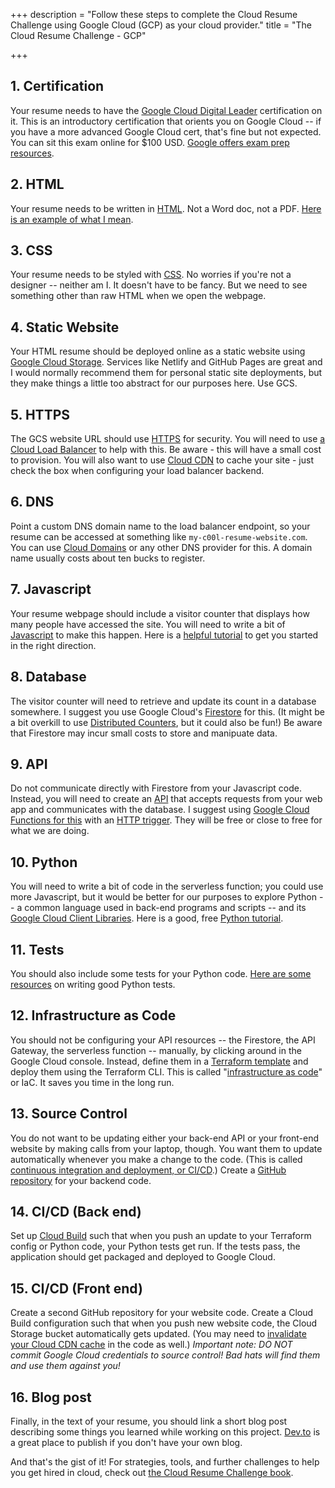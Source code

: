 +++
description = "Follow these steps to complete the Cloud Resume Challenge using Google Cloud (GCP) as your cloud provider."
title = "The Cloud Resume Challenge - GCP"

+++

## 1. Certification

Your resume needs to have the [Google Cloud Digital Leader](https://cloud.google.com/certification/cloud-digital-leader) certification on it. This is an introductory certification that orients you on Google Cloud -- if you have a more advanced Google Cloud cert, that's fine but not expected. You can sit this exam online for $100 USD. [Google offers exam prep resources](https://cloud.google.com/training/business#cloud-digital-leader-path). 

## 2. HTML

 Your resume needs to be written in [HTML](https://developer.mozilla.org/en-US/docs/Web/HTML). Not a Word doc, not a PDF. [Here is an example of what I mean](https://codepen.io/emzarts/pen/OXzmym).

## 3. CSS
Your resume needs to be styled with [CSS](https://www.w3schools.com/css/). No worries if you're not a designer -- neither am I. It doesn't have to be fancy. But we need to see something other than raw HTML when we open the webpage.

## 4. Static Website
Your HTML resume should be deployed online as a static website using [Google Cloud Storage](https://cloud.google.com/storage/docs/hosting-static-website). Services like Netlify and GitHub Pages are great and I would normally recommend them for personal static site deployments, but they make things a little too abstract for our purposes here. Use GCS. 

## 5. HTTPS
The GCS website URL should use [HTTPS](https://www.cloudflare.com/learning/ssl/what-is-https/) for security. You will need to use [a Cloud Load Balancer](https://cloud.google.com/load-balancing/docs/https) to help with this. Be aware - this will have a small cost to provision. You will also want to use [Cloud CDN](https://cloud.google.com/cdn) to cache your site - just check the box when configuring your load balancer backend.

## 6. DNS
Point a custom DNS domain name to the load balancer endpoint, so your resume can be accessed at something like `my-c00l-resume-website.com`. You can use [Cloud Domains](https://cloud.google.com/domains/docs) or any other DNS provider for this. A domain name usually costs about ten bucks to register.

## 7. Javascript
Your resume webpage should include a visitor counter that displays how many people have accessed the site. You will need to write a bit of [Javascript](https://developer.mozilla.org/en-US/docs/Web/JavaScript) to make this happen. Here is a [helpful tutorial](https://www.codecademy.com/learn/introduction-to-javascript) to get you started in the right direction.

## 8. Database
The visitor counter will need to retrieve and update its count in a database somewhere. I suggest you use Google Cloud's [Firestore](https://cloud.google.com/firestore) for this. (It might be a bit overkill to use [Distributed Counters](https://firebase.google.com/docs/firestore/solutions/counters), but it could also be fun!) Be aware that Firestore may incur small costs to store and manipuate data.

## 9. API
Do not communicate directly with Firestore from your Javascript code. Instead, you will need to create an [API](https://medium.com/@perrysetgo/what-exactly-is-an-api-69f36968a41f) that accepts requests from your web app and communicates with the database. I suggest using [Google Cloud Functions for this](https://cloud.google.com/functions) with an [HTTP trigger](https://cloud.google.com/functions/docs/calling/http). They will be free or close to free for what we are doing. 

## 10. Python
You will need to write a bit of code in the serverless function; you could use more Javascript, but it would be better for our purposes to explore Python -- a common language used in back-end programs and scripts -- and its [Google Cloud Client Libraries](https://cloud.google.com/python/docs/reference). Here is a good, free [Python tutorial](https://www.learnpython.org/).

## 11. Tests
You should also include some tests for your Python code. [Here are some resources](https://realpython.com/python-testing/) on writing good Python tests.

## 12. Infrastructure as Code
You should not be configuring your API resources -- the Firestore, the API Gateway, the serverless function -- manually, by clicking around in the Google Cloud console. Instead, define them in a [Terraform template](https://cloud.google.com/blog/topics/developers-practitioners/predictable-serverless-deployments-terraform) and deploy them using the Terraform CLI. This is called "[infrastructure as code](https://www.hashicorp.com/resources/what-is-infrastructure-as-code/)" or IaC. It saves you time in the long run.

## 13. Source Control
You do not want to be updating either your back-end API or your front-end website by making calls from your laptop, though. You want them to update automatically whenever you make a change to the code. (This is called [continuous integration and deployment, or CI/CD](https://help.github.com/en/actions/building-and-testing-code-with-continuous-integration/about-continuous-integration).) Create a [GitHub repository](https://help.github.com/en/github/creating-cloning-and-archiving-repositories/creating-a-new-repository) for your backend code. 

## 14. CI/CD (Back end)
Set up [Cloud Build](https://cloud.google.com/build) such that when you push an update to your Terraform config or Python code, your Python tests get run. If the tests pass, the application should get packaged and deployed to Google Cloud.

## 15. CI/CD (Front end)
Create a second GitHub repository for your website code. Create a Cloud Build configuration such that when you push new website code, the Cloud Storage bucket automatically gets updated. (You may need to [invalidate your Cloud CDN cache](https://cloud.google.com/cdn/docs/invalidating-cached-content) in the code as well.) *Important note: DO NOT commit Google Cloud credentials to source control! Bad hats will find them and use them against you!*

## 16. Blog post
Finally, in the text of your resume, you should link a short blog post describing some things you learned while working on this project. [Dev.to](https://dev.to) is a great place to publish if you don't have your own blog.

And that's the gist of it! For strategies, tools, and further challenges to help you get hired in cloud, check out <a href="https://forrestbrazeal.gumroad.com/l/cloud-resume-challenge-book">the Cloud Resume Challenge book</a>.